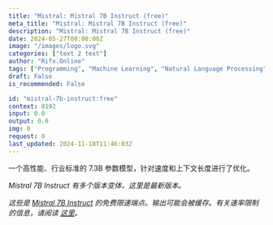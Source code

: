 ```yaml
---
title: "Mistral: Mistral 7B Instruct (free)"
meta_title: "Mistral: Mistral 7B Instruct (free)"
description: "Mistral: Mistral 7B Instruct (free)"
date: 2024-05-27T00:00:00Z
image: "/images/logo.svg"
categories: ["text 2 text"]
author: "Rifx.Online"
tags: ["Programming", "Machine Learning", "Natural Language Processing", "Generative AI", "Chatbots", "Free"]
draft: False
is_recommended: False

id: "mistral-7b-instruct:free"
context: 8192
input: 0.0
output: 0.0
img: 0
request: 0
last_updated: 2024-11-18T11:46:03Z
---
```


一个高性能、行业标准的 7.3B 参数模型，针对速度和上下文长度进行了优化。

*Mistral 7B Instruct 有多个版本变体，这里是最新版本。*

_这些是 [Mistral 7B Instruct](/mistralai/mistral-7b-instruct) 的免费限速端点。输出可能会被缓存。有关速率限制的信息，请阅读 [这里](/docs/limits)。_


